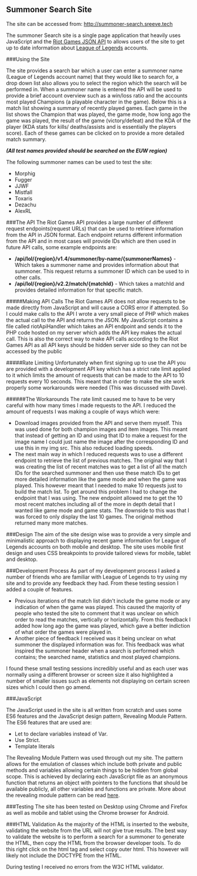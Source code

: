 Summoner Search Site
--------------------
The site can be accessed from: http://summoner-search.sreeve.tech

The summoner Search site is a single page application that heavily uses JavaScript and
the [Riot Games JSON API](https://developer.riotgames.com/) to allows users of the site
to get up to date information about [League of Legends](https://en.wikipedia.org/wiki/League_of_Legends)
accounts.

###Using the Site

The site provides a search bar which a user can enter a summoner name (League
of Legends account name) that they would like to search for, a drop down list also 
allows you to select the region which the search will be performed in. When a summoner
 name is entered the API will be used to provide a brief account overview such as a win/loss
ratio and the accounts most played Champions (a playable character in the game). Below
this is a match list showing a summary of recently played games. Each game in the list 
shows the Champion that was played, the game mode, how long ago the game was played,
the result of the game (victory/defeat) and the KDA of the player (KDA stats for kills/
deaths/assists and is essentially the players score). Each of these games can be clicked
on to provide a more detailed match summary.

**_(All test names provided should be searched on the EUW region)_**

The following summoner names can be used to test the site: 

* Morphig
* Fugger
* JJWF
* Mistfall
* Toxaris
* Dezachu
* AlexRL
 
###The API
The Riot Games API provides a large number of different request endpoints(request URLs) that can be
used to retrieve information from the API in JSON format. Each endpoint returns
different information from the API and in most cases will provide IDs which are then 
used in future API calls, some example endpoints are:

* __/api/lol/{region}/v1.4/summoner/by-name/{summonerNames}__ - Which takes a summoner name
and provides information about that summoner. This request returns a summoner ID which 
can be used to in other calls.
* __/api/lol/{region}/v2.2/match/{matchId}__ - Which takes a matchId and provides detailed
information for that specific match.

#####Making API Calls
The Riot Games API does not allow requests to be made directly from JavaScript and will
cause a CORS error if attempted. So I could make calls to the API I wrote a very small
piece of PHP which makes the actual call to the API and returns the JSON. My JavaScript
contains a file called riotApiHandler which takes an API endpoint and sends it to the 
PHP code hosted on my server which adds the API key makes the actual call. This is 
also the correct way to make API calls according to the Riot Games API as all API keys should be hidden server side so they can not be accessed by the
public

#####Rate Limiting
Unfortunately when first signing up to use the API you are provided with a development
API key which has a strict rate limit applied to it which limits the amount of requests
that can be made to the API to 10 requests every 10 seconds. This meant that in order
to make the site work properly some workarounds were needed (This was discussed with
Dave).

######The Workarounds
The rate limit caused me to have to be very careful with how many times I made requests
to the API. I reduced the amount of requests I was making a couple of ways which were:

* Download images provided from the API and serve them myself. This was used done for
both champion images and item images. This meant that instead of getting an ID
and using that ID to make a request for the image name I could just name the image
after the corresponding ID and use this in my img src. This also reduced loading speeds.
* The next main way in which I reduced requests was to use a different endpoint to retrieve
the list of previous matches. The original way that I was creating the list of recent
matches was to get a list of all the match IDs for the searched summoner and then use
these match IDs to get more detailed information like the game mode and when the game
was played. This however meant that I needed to make 10 requests just to build the match
list. To get around this problem I had to change the endpoint that I was using. The new
endpoint allowed me to get the 10 most recent matches including all of the more in depth
detail that I wanted like game mode and game stats. The downside to this was that I was
forced to only display the last 10 games. The original method returned many more matches.

###Design
The aim of the site design wise was to provide a very simple and minimalistic approach to
displaying recent game information for League of Legends accounts on both mobile and
desktop. The site uses mobile first design and uses CSS breakpoints to provide tailored views
for mobile, tablet and desktop.

###Development Process
As part of my development process I asked a number of friends who are familiar with League of
Legends to try using my site and to provide any feedback they had. From these testing
session I added a couple of features.

* Previous iterations of the match list didn't include the game mode or any indication of when
the game was played. This caused the majority of people who tested the site to comment that
it was unclear on which order to read the matches, vertically or horizontally. From this
feedback I added how long ago the game was played, which gave a better indiction of what
order the games were played in.
* Another piece of feedback I received was it being unclear on what summoner the displayed
information was for. This feedback was what inspired the summoner header when a search is 
performed which contains; the searched name, statistics and most played champions.

I found these small testing sessions incredibly useful and as each user was normally using
a different browser or screen size it also highlighted a number of smaller issues such as 
elements not displaying on certain screen sizes which I could then go amend.

###JavaScript

The JavaScript used in the site is all written from scratch and uses some ES6 features and
the JavaScript design pattern, Revealing Module Pattern. The ES6 features that are used are:
* Let to declare variables instead of Var.
* Use Strict.
* Template literals

The Revealing Module Pattern was used through out my site. The pattern allows for the
emulation of classes which include both private and public methods and variables allowing
certain things to be hidden from global scope. This is achieved by declaring each JavaScript
file as an anonymous function that returns an object with pointers to the functions that
should be available publicly, all other variables and functions are private. More about
the revealing module pattern can be read [here](https://addyosmani.com/resources/essentialjsdesignpatterns/book/#revealingmodulepatternjavascript).

###Testing
The site has been tested on Desktop using Chrome and Firefox as well as mobile and tablet
using the Chrome browser for Android.

###HTML Validation
As the majority of the HTML is inserted to the website, validating the website from the
URL will not give true results. The best way to validate the website is to perform a
search for a summoner to generate the HTML, then copy the HTML from the browser 
developer tools. To do this right click on the html tag and select copy outer html.
This however will likely not include the DOCTYPE from the HTML.
 
During testing I received no errors from the W3C HTML validator. 
 
 